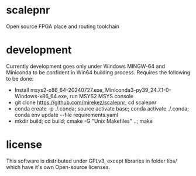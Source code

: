 # scalepnr
Open source FPGA place and routing toolchain

# development
Currently development goes only under Windows MINGW-64 and Miniconda to be confident in Win64 building process.
Requires the following to be done:
 - Install msys2-x86_64-20240727.exe, Miniconda3-py39_24.7.1-0-Windows-x86_64.exe, run MSYS2 MSYS console
 - git clone https://github.com/mirekez/scalepnr; cd scalepnr
 - conda create -p ./.conda; source activate base; conda activate ./.conda; conda env update --file requirements.yaml
 - mkdir build; cd build; cmake -G "Unix Makefiles" ..; make

# license
This software is distributed under GPLv3, except libraries in folder libs/ which have it's own Open-source licenses.
